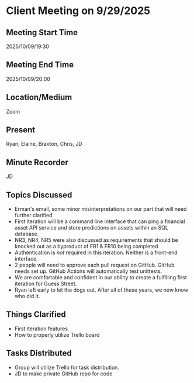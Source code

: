 # Client Meeting on 9/29/2025

## Meeting Start Time
2025/10/09/19:30

## Meeting End Time
2025/10/09/20:00

## Location/Medium
Zoom

## Present
Ryan, Elaine, Braxton, Chris, JD

## Minute Recorder
JD

## Topics Discussed
- Erman's email, some minor misinterpretations on our part that will need further clarified
- First iteration will be a command line interface that can ping a financial asset API service and store predictions on assets within an SQL database.
- NR3, NR4, NR5 were also discussed as requirements that should be knocked out as a byproduct of FR1 & FR10 being completed
- Authentication is _not_ required in this iteration. Neither is a front-end interface.
- 2 people will need to approve each pull request on GitHub. GitHub needs set up. GitHub Actions will automatically test unittests.
- We are comfortable and confident in our ability to create a fulfilling first iteration for Guess Street.
- Ryan left early to let the dogs out. After all of these years, we now know who did it.

## Things Clarified
- First iteration features
- How to properly utilize Trello board

## Tasks Distributed
- Group will utilize Trello for task distribution.
- JD to make private GitHub repo for code

